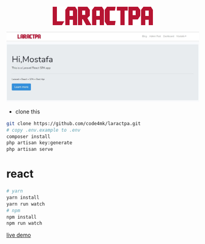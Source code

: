 <p align="center" ><img src="https://raw.githubusercontent.com/code4mk/laractpa/master/public/images/laractpa.png"></p>

<p align="center" ><img src="https://raw.githubusercontent.com/code4mk/laractpa/master/public/images/laractpa_demo.JPG"></p>


* clone this

```bash
git clone https://github.com/code4mk/laractpa.git
# copy .env.example to .env
composer install
php artisan key:generate
php artisan serve
```

# react

```bash
# yarn
yarn install
yarn run watch
# npm
npm install
npm run watch
```

[live demo](http://laractpa.herokuapp.com/react/homes)
